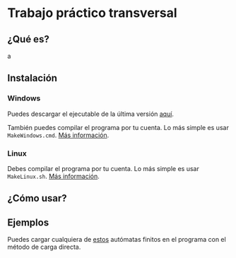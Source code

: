 # Trabajo práctico transversal

## ¿Qué es?

a

## Instalación

### Windows

Puedes descargar el ejecutable de la última versión [aquí](https://github.com/CrysoK/TCI_TPT/releases).

También puedes compilar el programa por tu cuenta. Lo más simple es usar `MakeWindows.cmd`. [Más información](https://github.com/CrysoK/Win-Linux_C_Makefile).

### Linux

Debes compilar el programa por tu cuenta. Lo más simple es usar `MakeLinux.sh`. [Más información](https://github.com/CrysoK/Win-Linux_C_Makefile).

## ¿Cómo usar?

## Ejemplos

Puedes cargar cualquiera de [estos](afs.md) autómatas finitos en el programa con el método de carga directa.
